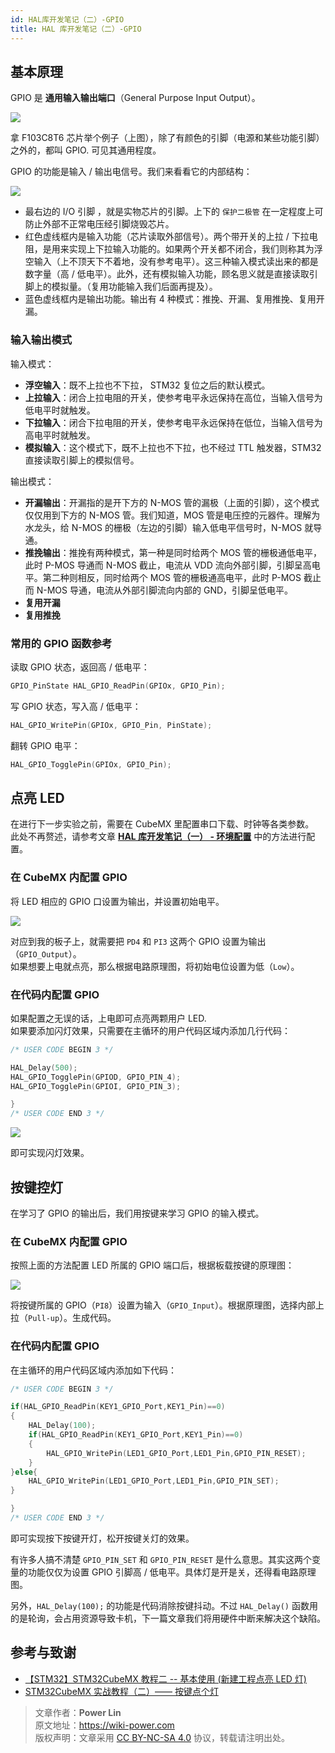 ```yaml
---
id: HAL库开发笔记（二）-GPIO
title: HAL 库开发笔记（二）-GPIO
---
```


## 基本原理

GPIO 是 **通用输入输出端口**（General Purpose Input Output）。

![](https://wiki-media-1253965369.cos.ap-guangzhou.myqcloud.com/img/20200615205256.jpg)

拿 F103C8T6 芯片举个例子（上图），除了有颜色的引脚（电源和某些功能引脚）之外的，都叫 GPIO. 可见其通用程度。

GPIO 的功能是输入 / 输出电信号。我们来看看它的内部结构：

![](https://wiki-media-1253965369.cos.ap-guangzhou.myqcloud.com/img/20200615211744.jpg)

- 最右边的 I/O 引脚 ，就是实物芯片的引脚。上下的 `保护二极管` 在一定程度上可防止外部不正常电压经引脚烧毁芯片。
- 红色虚线框内是输入功能（芯片读取外部信号）。两个带开关的上拉 / 下拉电阻，是用来实现上下拉输入功能的。如果两个开关都不闭合，我们则称其为浮空输入（上不顶天下不着地，没有参考电平）。这三种输入模式读出来的都是数字量（高 / 低电平）。此外，还有模拟输入功能，顾名思义就是直接读取引脚上的模拟量。（复用功能输入我们后面再提及）。
- 蓝色虚线框内是输出功能。输出有 4 种模式：推挽、开漏、复用推挽、复用开漏。

### 输入输出模式

输入模式：

- **浮空输入**：既不上拉也不下拉， STM32 复位之后的默认模式。
- **上拉输入**：闭合上拉电阻的开关，使参考电平永远保持在高位，当输入信号为低电平时就触发。
- **下拉输入**：闭合下拉电阻的开关，使参考电平永远保持在低位，当输入信号为高电平时就触发。
- **模拟输入**：这个模式下，既不上拉也不下拉，也不经过 TTL 触发器，STM32 直接读取引脚上的模拟信号。

输出模式：

- **开漏输出**：开漏指的是开下方的 N-MOS 管的漏极（上面的引脚），这个模式仅仅用到下方的 N-MOS 管。我们知道，MOS 管是电压控的元器件。理解为水龙头，给 N-MOS 的栅极（左边的引脚）输入低电平信号时，N-MOS 就导通。
- **推挽输出**：推挽有两种模式，第一种是同时给两个 MOS 管的栅极通低电平，此时 P-MOS 导通而 N-MOS 截止，电流从 VDD 流向外部引脚，引脚呈高电平。第二种则相反，同时给两个 MOS 管的栅极通高电平，此时 P-MOS 截止而 N-MOS 导通，电流从外部引脚流向内部的 GND，引脚呈低电平。
- **复用开漏**
- **复用推挽**

### 常用的 GPIO 函数参考

读取 GPIO 状态，返回高 / 低电平：

```c
GPIO_PinState HAL_GPIO_ReadPin(GPIOx, GPIO_Pin);
```

写 GPIO 状态，写入高 / 低电平：

```c
HAL_GPIO_WritePin(GPIOx, GPIO_Pin, PinState);
```

翻转 GPIO 电平：

```c
HAL_GPIO_TogglePin(GPIOx, GPIO_Pin);
```

## 点亮 LED

在进行下一步实验之前，需要在 CubeMX 里配置串口下载、时钟等各类参数。  
此处不再赘述，请参考文章 [**HAL 库开发笔记（一） - 环境配置**](https://wiki-power.com/HAL%E5%BA%93%E5%BC%80%E5%8F%91%E7%AC%94%E8%AE%B0%EF%BC%88%E4%B8%80%EF%BC%89-%E7%8E%AF%E5%A2%83%E9%85%8D%E7%BD%AE#%E9%A1%B9%E7%9B%AE%E7%9A%84%E9%85%8D%E7%BD%AE) 中的方法进行配置。

### 在 CubeMX 内配置 GPIO

将 LED 相应的 GPIO 口设置为输出，并设置初始电平。

![](https://wiki-media-1253965369.cos.ap-guangzhou.myqcloud.com/img/20210205150422.png)

对应到我的板子上，就需要把 `PD4` 和 `PI3` 这两个 GPIO 设置为输出（`GPIO_Output`）。  
如果想要上电就点亮，那么根据电路原理图，将初始电位设置为低（`Low`）。

### 在代码内配置 GPIO

如果配置之无误的话，上电即可点亮两颗用户 LED.  
如果要添加闪灯效果，只需要在主循环的用户代码区域内添加几行代码：

```c title="main.c"
/* USER CODE BEGIN 3 */

HAL_Delay(500);
HAL_GPIO_TogglePin(GPIOD, GPIO_PIN_4);
HAL_GPIO_TogglePin(GPIOI, GPIO_PIN_3);

}
/* USER CODE END 3 */
```

![](https://wiki-media-1253965369.cos.ap-guangzhou.myqcloud.com/img/20210205151322.png)

即可实现闪灯效果。

## 按键控灯

在学习了 GPIO 的输出后，我们用按键来学习 GPIO 的输入模式。

### 在 CubeMX 内配置 GPIO

按照上面的方法配置 LED 所属的 GPIO 端口后，根据板载按键的原理图：

![](https://wiki-media-1253965369.cos.ap-guangzhou.myqcloud.com/img/20210205150422.png)

将按键所属的 GPIO（`PI8`）设置为输入（`GPIO_Input`）。根据原理图，选择内部上拉（`Pull-up`）。生成代码。

### 在代码内配置 GPIO

在主循环的用户代码区域内添加如下代码：

```c title="main.c"
/* USER CODE BEGIN 3 */

if(HAL_GPIO_ReadPin(KEY1_GPIO_Port,KEY1_Pin)==0)
{
	HAL_Delay(100);
	if(HAL_GPIO_ReadPin(KEY1_GPIO_Port,KEY1_Pin)==0)
	{
		HAL_GPIO_WritePin(LED1_GPIO_Port,LED1_Pin,GPIO_PIN_RESET);
	}
}else{
	HAL_GPIO_WritePin(LED1_GPIO_Port,LED1_Pin,GPIO_PIN_SET);
}

}
/* USER CODE END 3 */
```

即可实现按下按键开灯，松开按键关灯的效果。

有许多人搞不清楚 `GPIO_PIN_SET` 和 `GPIO_PIN_RESET` 是什么意思。其实这两个变量的功能仅仅为设置 GPIO 引脚高 / 低电平。具体灯是开是关，还得看电路原理图。

另外，`HAL_Delay(100);` 的功能是代码消除按键抖动。不过 `HAL_Delay()` 函数用的是轮询，会占用资源导致卡机，下一篇文章我们将用硬件中断来解决这个缺陷。

## 参考与致谢

- [【STM32】STM32CubeMX 教程二 -- 基本使用 (新建工程点亮 LED 灯)](https://blog.csdn.net/as480133937/article/details/98947162)
- [STM32CubeMX 实战教程（二）—— 按键点个灯](https://blog.csdn.net/weixin_43892323/article/details/104343933)

> 文章作者：**Power Lin**  
> 原文地址：<https://wiki-power.com>  
> 版权声明：文章采用 [CC BY-NC-SA 4.0](https://creativecommons.org/licenses/by/4.0/deed.zh) 协议，转载请注明出处。
